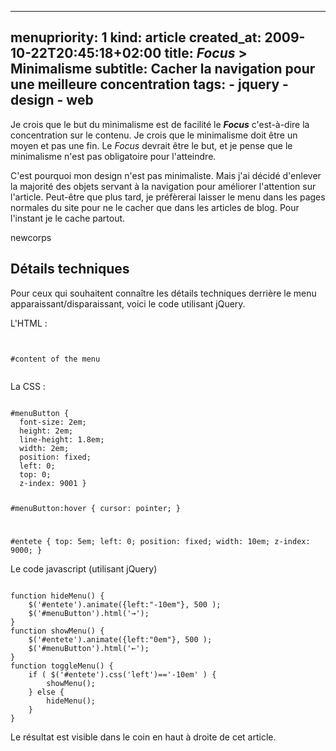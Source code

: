 ----- 
menupriority:   1
kind:           article
created_at:           2009-10-22T20:45:18+02:00
title: <em>Focus</em> &gt; Minimalisme
subtitle: Cacher la navigation pour une meilleure concentration
tags:
    - jquery
    - design
    - web
-----

 Je crois que le but du minimalisme est de facilité le <em><strong>Focus</strong></em> c'est-à-dire la concentration sur le contenu.   Je crois que le minimalisme doit être un moyen et pas une fin. Le <em>Focus</em> devrait être le but, et je pense que le minimalisme n'est pas obligatoire pour l'atteindre.

C'est pourquoi mon design n'est pas minimaliste. Mais j'ai décidé d'enlever la majorité des objets servant à la navigation pour améliorer l'attention sur l'article. Peut-être que plus tard, je préfèrerai laisser le menu dans les pages normales du site pour ne le cacher que dans les articles de blog.
Pour l'instant je le cache partout.

newcorps

## Détails techniques

Pour ceux qui souhaitent connaître les détails techniques derrière le menu apparaissant/disparaissant, voici le code utilisant jQuery.

L'HTML : 

<div>
<code class="html">
<div id="menuButton"></div>
<div id="entete">#content of the menu</div>
</code>
</div>

La CSS : 

<div><code class="css">
#menuButton {
  font-size: 2em;
  height: 2em;
  line-height: 1.8em;
  width: 2em;
  position: fixed;
  left: 0;
  top: 0; 
  z-index: 9001 }

#menuButton:hover {
  cursor: pointer; }

#entete {
  top: 5em;
  left: 0;
  position: fixed;
  width: 10em;
  z-index: 9000; }
</code>
</div>

Le code javascript (utilisant jQuery)

<div>
<code class="javascript">
function hideMenu() {
    $('#entete').animate({left:"-10em"}, 500 );
    $('#menuButton').html('&rarr;');
}
function showMenu() {
    $('#entete').animate({left:"0em"}, 500 );
    $('#menuButton').html('&larr;');
}
function toggleMenu() {
    if ( $('#entete').css('left')=='-10em' ) {
        showMenu();
    } else {
        hideMenu();
    }
}
</code>
</div>

Le résultat est visible dans le coin en haut à droite de cet article. 
